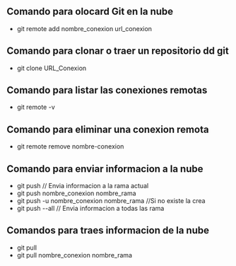 ## Comando para olocard Git en la nube
- git remote add nombre_conexion url_conexion

## Comando para clonar o traer un repositorio dd git 
- git clone URL_Conexion

## Comando para listar las conexiones remotas
- git remote -v

## Comando para eliminar una conexion remota
- git remote remove nombre-conexion

## Comando para enviar informacion a la nube
- git push // Envia informacion a la rama actual
- git push nombre_conexion nombre_rama
- git push -u nombre_conexion nombre_rama //Si no existe la crea
- git push --all // Envia informacion a todas las rama

## Comandos para traes informacion de la nube
- git pull 
- git pull nombre_conexion nombre_rama